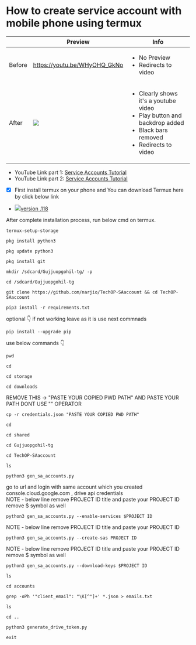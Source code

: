 #  How to create service account with mobile phone using termux

||Preview|Info|
|--|--|--|
|Before|https://youtu.be/WHyOHQ_GkNo|<ul><li>No Preview</li><li>Redirects to video</li></ul>|
|After|[![](https://markdown-videos.deta.dev/youtube/WHyOHQ_GkNo)](https://youtu.be/WHyOHQ_GkNo)|<ul><li>Clearly shows it's a youtube video</li><li>Play button and backdrop added</li><li>Black bars removed</li><li>Redirects to video</li></ul>|

- YouTube Link part 1: [Service Accounts Tutorial](https://youtu.be/GCIp656t1pw)
- YouTube Link part 2: [Service Accounts Tutorial](https://youtu.be/_8WuH0h0-88)
- [x] First install termux on your phone and You can download Termux here by click below link
- [![](https://telegra.ph/file/86bdd0fcc9094cc5a84b3.png)version .118](https://new6.gdtot.cfd/file/101739646)

After complete installation process, run below cmd on termux.
```
termux-setup-storage
```
```
pkg install python3
```
```
pkg update python3
```
```
pkg install git
```
```
mkdir /sdcard/Gujjuopgohil-tg/ -p
```
```
cd /sdcard/Gujjuopgohil-tg
```
```
git clone https://github.com/narjio/TechOP-SAaccount && cd TechOP-SAaccount
```
```
pip3 install -r requirements.txt
```
optional 👇 if not working leave as it is use next commnads
```
pip install --upgrade pip
```
use below commands 👇
```
pwd
```
```
cd
```
```
cd storage
```
```
cd downloads
```
REMOVE THIS -> "PASTE YOUR COPIED PWD PATH" AND PASTE YOUR PATH DONT USE "" OPERATOR 
```
cp -r credentials.json "PASTE YOUR COPIED PWD PATH"
```
```
cd
```
```
cd shared
```
```
cd Gujjuopgohil-tg
```
```
cd TechOP-SAaccount
```
```
ls
```
```
python3 gen_sa_accounts.py
```
go to url and login with same account which you created console.cloud.google.com , drive api credentials  
NOTE - below line remove PROJECT ID title and paste your PROJECT ID remove $ symbol as well
```
python3 gen_sa_accounts.py --enable-services $PROJECT ID
```
NOTE - below line remove PROJECT ID title and paste your PROJECT ID 
```
python3 gen_sa_accounts.py --create-sas PROJECT ID
```
NOTE - below line remove PROJECT ID title and paste your PROJECT ID remove $ symbol as well
```
python3 gen_sa_accounts.py --download-keys $PROJECT ID
```
```
ls
```
```
cd accounts
```
```
grep -oPh '"client_email": "\K[^"]+' *.json > emails.txt
```
```
ls
```
```
cd ..
```
```
python3 generate_drive_token.py
```
```
exit
```




